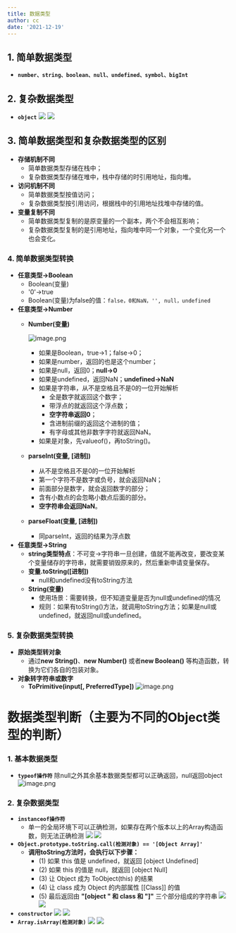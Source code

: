 ```yaml
---
title: 数据类型
author: cc
date: '2021-12-19'
---
```


## 1. 简单数据类型
- **`number、string、boolean、null、undefined、symbol、bigInt`**
## 2. 复杂数据类型
- **`object`**
![](https://p6-juejin.byteimg.com/tos-cn-i-k3u1fbpfcp/ba0a18985135454fae55e9134b7f28ee~tplv-k3u1fbpfcp-watermark.image)
![](https://p3-juejin.byteimg.com/tos-cn-i-k3u1fbpfcp/dfbbe072dcfc47f681380103b1c9357e~tplv-k3u1fbpfcp-watermark.image)
## 3. 简单数据类型和复杂数据类型的区别
- **存储机制不同**
	- 简单数据类型存储在栈中；
    - 复杂数据类型存储在堆中，栈中存储的时引用地址，指向堆。
- **访问机制不同**
	- 简单数据类型按值访问；
    - 复杂数据类型按引用访问，根据栈中的引用地址找堆中存储的值。
- **变量复制不同**
	- 简单数据类型复制的是原变量的一个副本，两个不会相互影响；
    - 复杂数据类型复制的是引用地址，指向堆中同一个对象，一个变化另一个也会变化。
### 4. 简单数据类型转换
- **任意类型→Boolean**
    - Boolean(变量)
    - '0'→true
    - Boolean(变量)为false的值：`false，0和NaN，'', null，undefined` 
- **任意类型→Number**
    - **Number(变量)**
    
        ![image.png](https://p3-juejin.byteimg.com/tos-cn-i-k3u1fbpfcp/ea4fa53b49384a7caa010b3929ed0790~tplv-k3u1fbpfcp-watermark.image?)
        - 如果是Boolean，true→1；false→0；
        - 如果是number，返回的也是这个number；
        - 如果是null，返回0；**null→0**
        - 如果是undefined，返回NaN；**undefined→NaN**
        - 如果是字符串，从不是空格且不是0的一位开始解析
            - 全是数字就返回这个数字；
            - 带浮点的就返回这个浮点数；
            - **空字符串返回0**；
            - 含进制前缀的返回这个进制的值；
            - 有字母或其他非数字字符就返回NaN。
        - 如果是对象，先valueof()，再toString()。
    - **parseInt(变量, [进制])**
        - 从不是空格且不是0的一位开始解析
        - 第一个字符不是数字或负号，就会返回NaN；
        - 前面部分是数字，就会返回数字的部分；
        - 含有小数点的会忽略小数点后面的部分。
        - **空字符串会返回NaN**。
    - **parseFloat(变量, [进制])**
        - 同parseInt，返回的结果为浮点数
- **任意类型→String**
    - **string类型特点**：不可变→字符串一旦创建，值就不能再改变，要改变某个变量储存的字符串，就需要销毁原来的，然后重新申请变量保存。
    - **变量.toString([进制])**
        - null和undefined没有toString方法
    - **String(变量)**
        - 使用场景：需要转换，但不知道变量是否为null或undefined的情况
        - 规则：如果有toString()方法，就调用toString方法；如果是null或undefined，就返回null或undefined。
### 5. 复杂数据类型转换
- **原始类型转对象**
    - 通过**new String()**、**new Number()** 或者**new Boolean()** 等构造函数，转换为它们各自的包装对象。
- **对象转字符串或数字**
    - **ToPrimitive(input[, PreferredType])**
    ![image.png](https://p3-juejin.byteimg.com/tos-cn-i-k3u1fbpfcp/c4223e053bdb4e468ff90bfc4a19b5ba~tplv-k3u1fbpfcp-watermark.image?)
# 数据类型判断（主要为不同的Object类型的判断）
### 1. 基本数据类型
- **`typeof操作符`**
除null之外其余基本数据类型都可以正确返回，null返回object  
![image.png](https://p3-juejin.byteimg.com/tos-cn-i-k3u1fbpfcp/a9c7c458f4d14a3e863942d68a50df8e~tplv-k3u1fbpfcp-watermark.image?)
### 2. 复杂数据类型
- **`instanceof操作符`**   
    - 单一的全局环境下可以正确检测，如果存在两个版本以上的Array构造函数，则无法正确检测
           ![](https://p1-juejin.byteimg.com/tos-cn-i-k3u1fbpfcp/6bb98e8c4b934ae3ad0e08fe9e4d6b87~tplv-k3u1fbpfcp-watermark.image)
           ![](https://p9-juejin.byteimg.com/tos-cn-i-k3u1fbpfcp/583d3cd7278e4f588107a2552aa04089~tplv-k3u1fbpfcp-watermark.image)
- **`Object.prototype.toString.call(检测对象) == '[Object Array]'`**
    - **调用toString方法时，会执行以下步骤：**
        - (1) 如果 this 值是 undefined，就返回 [object Undefined]
        - (2) 如果 this 的值是 null，就返回 [object Null]
        - (3) 让 Object 成为 ToObject(this) 的结果
        - (4) 让 class 成为 Object 的内部属性 [[Class]] 的值
        - (5) 最后返回由 **"[object " 和 class 和 "]"** 三个部分组成的字符串
    ![](https://p6-juejin.byteimg.com/tos-cn-i-k3u1fbpfcp/a54b7d5e673b43eeabee3ba94425a2c8~tplv-k3u1fbpfcp-watermark.image)
    ![](https://p3-juejin.byteimg.com/tos-cn-i-k3u1fbpfcp/3fd1c4151dec4109ada550ba52ed8ddd~tplv-k3u1fbpfcp-watermark.image)
- **`constructor`**
    ![](https://p1-juejin.byteimg.com/tos-cn-i-k3u1fbpfcp/a124d253acb94b96b9a1b870e871ab7e~tplv-k3u1fbpfcp-watermark.image)
    ![](https://p6-juejin.byteimg.com/tos-cn-i-k3u1fbpfcp/d43c940608b2405597eccae9a02cdbfb~tplv-k3u1fbpfcp-watermark.image)
- **`Array.isArray(检测对象)`**
    ![](https://p9-juejin.byteimg.com/tos-cn-i-k3u1fbpfcp/8570521ee6784208ac2d53e537d8da42~tplv-k3u1fbpfcp-watermark.image)
    ![](https://p9-juejin.byteimg.com/tos-cn-i-k3u1fbpfcp/2286918b95c342148aa10001214165e8~tplv-k3u1fbpfcp-watermark.image)
